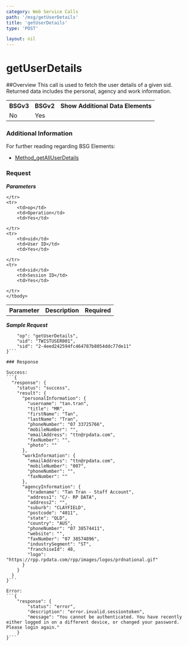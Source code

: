 ```yaml
---
category: Web Service Calls
path: '/msg/getUserDetails'
title: 'getUserDetails'
type: 'POST'

layout: nil
---
```


# getUserDetails

##Overview
This call is used to fetch the user details of a given sid. Returned data includes the personal, agency and work information.

<table>
	<tbody>
	<tr>
		<th>BSGv3</th>
		<th>BSGv2</th>
		<th>Show Additional Data Elements</th>
	</tr>
	<tr>
		<td>No</td>
		<td>Yes</td>
		<td></td>
	</tr>

</tbody>
</table>

### Additional Information

For further reading regarding BSG Elements: 

* [Method_getAllUserDetails](http://confluence.rpdata.local/display/BA/Method_getAllUserDetails)

### Request

***Parameters***

<table>
	<tbody>
	<tr>
		<th>Parameter</th>
		<th>Description</th>
		<th>Required</th>
		
	</tr>
    <tr>
        <td>op</td>
        <td>Operation</td>
        <td>Yes</td>
        
    </tr>
	<tr>
		<td>uid</td>
		<td>User ID</td>
		<td>Yes</td>
		
	</tr>
	<tr>
		<td>sid</td>
		<td>Session ID</td>
		<td>Yes</td>
		
	</tr>
    </tbody>
</table>

***Sample Request***
```{
    "op": "getUserDetails", 
    "uid": "TWISTUSER001", 
    "sid": "2-4eed242594fc464787b8054ddc77de11"
}```

### Response

Success:
```{
  "response": {
    "status": "success",
    "result": {
      "personalInformation": {
        "username": "tan.tran",
        "title": "MR",
        "firstName": "Tan",
        "lastName": "Tran",
        "phoneNumber": "07 33725766",
        "mobileNumber": "",
        "emailAddress": "ttn@rpdata.com",
        "faxNumber": "",
        "photo": ""
      },
      "workInformation": {
        "emailAddress": "ttn@rpdata.com",
        "mobileNumber": "007",
        "phoneNumber": "",
        "faxNumber": ""
      },
      "agencyInformation": {
        "tradename": "Tan Tran - Staff Account",
        "address1": "C/- RP DATA",
        "address2": "",
        "suburb": "CLAYFIELD",
        "postcode": "4011",
        "state": "QLD",
        "country": "AUS",
        "phoneNumber": "07 38574411",
        "website": "",
        "faxNumber": "07 38574896",
        "industrySegment": "ST",
        "franchiseId": 48,
        "logo": "https://rpp.rpdata.com/rpp/images/logos/prdnational.gif"
      }
    }
  }
}```

Error:
```{
    "response": {
        "status": "error",
        "description": "error.invalid.sessiontoken",
        "message": "You cannot be authenticated. You have recently either logged in on a different device, or changed your password. Please login again."
    }
}```